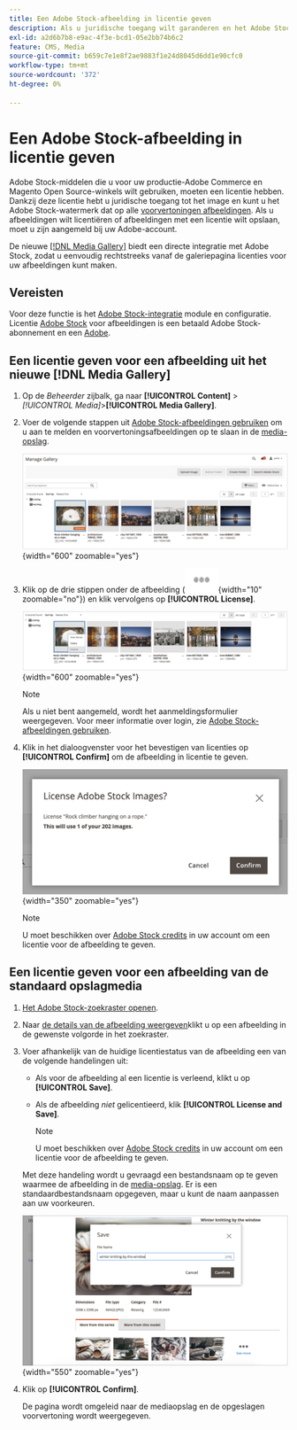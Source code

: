 ```yaml
---
title: Een Adobe Stock-afbeelding in licentie geven
description: Als u juridische toegang wilt garanderen en het Adobe Stock-watermerk wilt verwijderen, moet u een licentie voor uw Adobe Stock-afbeeldingen aanschaffen.
exl-id: a2d6b7b8-e9ac-4f3e-bcd1-05e2bb74b6c2
feature: CMS, Media
source-git-commit: b659c7e1e8f2ae9883f1e24d8045d6dd1e90cfc0
workflow-type: tm+mt
source-wordcount: '372'
ht-degree: 0%

---
```


# Een Adobe Stock-afbeelding in licentie geven

Adobe Stock-middelen die u voor uw productie-Adobe Commerce en Magento Open Source-winkels wilt gebruiken, moeten een licentie hebben. Dankzij deze licentie hebt u juridische toegang tot het image en kunt u het Adobe Stock-watermerk dat op alle [voorvertoningen afbeeldingen][save-preview]. Als u afbeeldingen wilt licentiëren of afbeeldingen met een licentie wilt opslaan, moet u zijn aangemeld bij uw Adobe-account.

De nieuwe [[!DNL Media Gallery]](media-gallery.md) biedt een directe integratie met Adobe Stock, zodat u eenvoudig rechtstreeks vanaf de galeriepagina licenties voor uw afbeeldingen kunt maken.

## Vereisten

Voor deze functie is het [Adobe Stock-integratie][adobe-stock-integration] module en configuratie. Licentie [Adobe Stock][adobe-stock] voor afbeeldingen is een betaald Adobe Stock-abonnement en een [Adobe][adobe-signin].

## Een licentie geven voor een afbeelding uit het nieuwe [!DNL Media Gallery]

1. Op de _Beheerder_ zijbalk, ga naar **[!UICONTROL Content]** > _[!UICONTROL Media]_>**[!UICONTROL Media Gallery]**.

1. Voer de volgende stappen uit [Adobe Stock-afbeeldingen gebruiken][using-adobe-stock] om u aan te melden en voorvertoningsafbeeldingen op te slaan in de [media-opslag][media-storage].

   ![Opgeslagen voorvertoningsafbeelding](./assets/adobe-stock-gallery-unlicensed.png){width="600" zoomable="yes"}

1. Klik op de drie stippen onder de afbeelding (![Pictogram van het menu Element](./assets/media-gallery-asset-menu-icon.png){width="10" zoomable="no"}) en klik vervolgens op **[!UICONTROL License]**.

   ![Handelingen voor Adobe Stock-afbeeldingen](./assets/adobe-stock-gallery-image-actions.png){width="600" zoomable="yes"}

   >[!NOTE]
   >
   >Als u niet bent aangemeld, wordt het aanmeldingsformulier weergegeven. Voor meer informatie over login, zie [Adobe Stock-afbeeldingen gebruiken][using-adobe-stock].

1. Klik in het dialoogvenster voor het bevestigen van licenties op **[!UICONTROL Confirm]** om de afbeelding in licentie te geven.

   ![Licentie bevestigen](./assets/adobe-stock-gallery-license-confirm.png){width="350" zoomable="yes"}

   >[!NOTE]
   >
   >U moet beschikken over [Adobe Stock credits][stock-credits] in uw account om een licentie voor de afbeelding te geven.

## Een licentie geven voor een afbeelding van de standaard opslagmedia

1. [Het Adobe Stock-zoekraster openen][access-search].

1. Naar [de details van de afbeelding weergeven][view-details]klikt u op een afbeelding in de gewenste volgorde in het zoekraster.

1. Voer afhankelijk van de huidige licentiestatus van de afbeelding een van de volgende handelingen uit:

   - Als voor de afbeelding al een licentie is verleend, klikt u op **[!UICONTROL Save]**.

   - Als de afbeelding _niet_ gelicentieerd, klik **[!UICONTROL License and Save]**.

     >[!NOTE]
     >
     >U moet beschikken over [Adobe Stock credits][stock-credits] in uw account om een licentie voor de afbeelding te geven.

   Met deze handeling wordt u gevraagd een bestandsnaam op te geven waarmee de afbeelding in de [media-opslag][media-storage]. Er is een standaardbestandsnaam opgegeven, maar u kunt de naam aanpassen aan uw voorkeuren.

   ![Afbeelding met Adobe Stock-licentie opslaan](./assets/adobe-stock-save-licensed.png){width="550" zoomable="yes"}

1. Klik op **[!UICONTROL Confirm]**.

   De pagina wordt omgeleid naar de mediaopslag en de opgeslagen voorvertoning wordt weergegeven.

[adobe-stock-integration]: adobe-stock.md
[media-storage]: media-storage.md
[using-adobe-stock]: adobe-stock-manage.md
[save-preview]: adobe-stock-save-preview.md
[access-search]: adobe-stock-manage.md#access-the-adobe-stock-search-grid
[view-details]: adobe-stock-manage.md#view-image-details
[stock-credits]: https://helpx.adobe.com/stock/help/credit-packs.html
[adobe-stock]: https://stock.adobe.com
[adobe-signin]: https://helpx.adobe.com/manage-account/using/access-adobe-id-account.html
